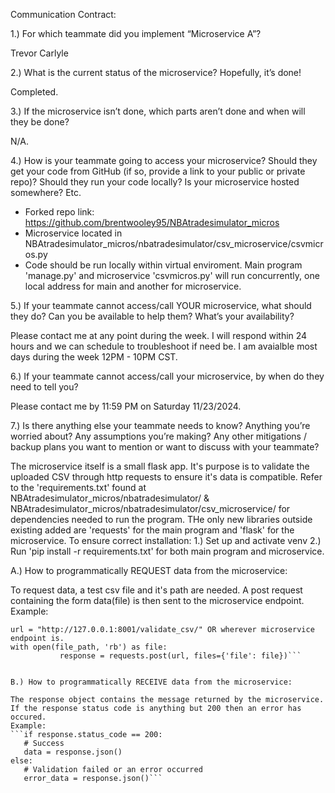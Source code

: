 Communication Contract:


1.) For which teammate did you implement “Microservice A”?

Trevor Carlyle


2.) What is the current status of the microservice? Hopefully, it’s done!

Completed.


3.) If the microservice isn’t done, which parts aren’t done and when will they be done?

N/A.


4.) How is your teammate going to access your microservice? Should they get your code from GitHub (if so, provide a link to your public or private repo)? Should they run your code locally? Is your microservice hosted somewhere? Etc.

- Forked repo link: https://github.com/brentwooley95/NBAtradesimulator_micros
- Microservice located in NBAtradesimulator_micros/nbatradesimulator/csv_microservice/csvmicros.py
- Code should be run locally within virtual enviroment. Main program 'manage.py' and microservice 'csvmicros.py' will run concurrently, one local address for main and another for microservice. 


5.) If your teammate cannot access/call YOUR microservice, what should they do? Can you be available to help them? What’s your availability?

Please contact me at any point during the week. I will respond within 24 hours and we can schedule to troubleshoot if need be. I am avaialble most days during the week 12PM - 10PM CST.


6.) If your teammate cannot access/call your microservice, by when do they need to tell you?

Please contact me by 11:59 PM on Saturday 11/23/2024.


7.) Is there anything else your teammate needs to know? Anything you’re worried about? Any assumptions you’re making? Any other mitigations / backup plans you want to mention or want to discuss with your teammate?

The microservice itself is a small flask app. It's purpose is to validate the uploaded CSV through http requests to ensure it's data is compatible.
Refer to the 'requirements.txt' found at NBAtradesimulator_micros/nbatradesimulator/ & NBAtradesimulator_micros/nbatradesimulator/csv_microservice/ for dependencies needed to run the program. THe only new libraries outside existing added are 'requests' for the main program and 'flask' for the microservice.
To ensure correct installation:
1.) Set up and activate venv
2.) Run 'pip install -r requirements.txt' for both main program and microservice.






A.) How to programmatically REQUEST data from the microservice:

To request data, a test csv file and it's path are needed. A post request containing the form data(file) is then sent to the microservice endpoint.
Example:

 ```file_path = "path/to/file/test.csv"
 url = "http://127.0.0.1:8001/validate_csv/" OR wherever microservice endpoint is.
 with open(file_path, 'rb') as file:
            response = requests.post(url, files={'file': file})```

  
B.) How to programmatically RECEIVE data from the microservice:

The response object contains the message returned by the microservice. If the response status code is anything but 200 then an error has occured.
Example:
```if response.status_code == 200:
    # Success
    data = response.json()  
else:
    # Validation failed or an error occurred
    error_data = response.json()```

